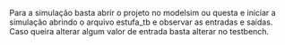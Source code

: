 Para a simulação basta abrir o projeto no modelsim ou questa e iniciar a simulação abrindo o arquivo estufa_tb e observar as entradas e saídas. Caso queira alterar algum
valor de entrada basta alterar no testbench.
